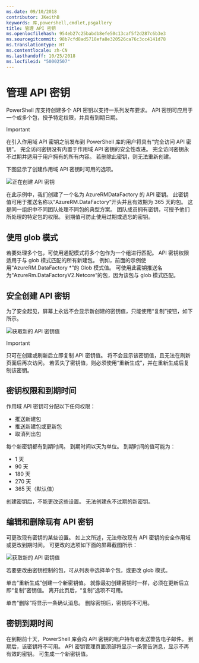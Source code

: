 ```yaml
---
ms.date: 09/10/2018
contributor: JKeithB
keywords: 库,powershell,cmdlet,psgallery
title: 管理 API 密钥
ms.openlocfilehash: 954eb27c25babdb8efe50c13caf5f2d287c6b3e3
ms.sourcegitcommit: 98b7cfd8ad5718efa8e320526ca76c3cc4141d78
ms.translationtype: HT
ms.contentlocale: zh-CN
ms.lasthandoff: 10/25/2018
ms.locfileid: "50002507"
---
```

# <a name="managing-api-keys"></a>管理 API 密钥

PowerShell 库支持创建多个 API 密钥以支持一系列发布要求。 API 密钥可应用于一个或多个包，授予特定权限，并具有到期日期。

> [!IMPORTANT]
> 在引入作用域 API 密钥之前发布到 PowerShell 库的用户将具有“完全访问 API 密钥”。 完全访问密钥没有内置于作用域 API 密钥的安全性改进。 完全访问密钥永不过期并适用于用户拥有的所有内容。 若删除此密钥，则无法重新创建。

下图显示了创建作用域 API 密钥时可用的选项。

![正在创建 API 密钥](../../Images/PSGallery_KeyScoped.png)

在此示例中，我们创建了一个名为 AzureRMDataFactory 的 API 密钥。 此密钥值可用于推送名称以“AzureRM.DataFactory”开头并且有效期为 365 天的包。 这是同一组织中不同团队处理不同包的典型方案。 团队成员拥有密钥，可授予他们所处理的特定包的权限。
到期值可防止使用过期或遗忘的密钥。

## <a name="using-glob-patterns"></a>使用 glob 模式

若要处理多个包，可使用通配模式将多个包作为一个组进行匹配。 API 密钥权限适用于与 glob 模式匹配的所有新建包。 例如，前面的示例使用“AzureRM.DataFactory *”的 Glob 模式值。 可使用此密钥推送名为“AzureRm.DataFactoryV2.Netcore”的包，因为该包与 glob 模式匹配。

## <a name="create-api-keys-securely"></a>安全创建 API 密钥

为了安全起见，屏幕上永远不会显示新创建的密钥值，只能使用“复制”按钮，如下所示。

![获取新的 API 密钥值](../../Images/PSGallery_CopyCreatedKey.png)

> [!IMPORTANT]
> 只可在创建或刷新后立即复制 API 密钥值。 将不会显示该密钥值，且无法在刷新页面后再次访问。 若丢失了密钥值，则必须使用“重新生成”，并在重新生成后复制该密钥。

## <a name="key-permissions-and-expiration"></a>密钥权限和到期时间

作用域 API 密钥可分配以下任何权限：

- 推送新建包
- 推送新建包或更新包
- 取消列出包

每个新密钥都有到期时间。 到期时间以天为单位。 到期时间的值可能为：

- 1 天
- 90 天
- 180 天
- 270 天
- 365 天（默认值）

创建密钥后，不能更改这些设置。 无法创建永不过期的新密钥。

## <a name="editing-and-deleting-existing-api-keys"></a>编辑和删除现有 API 密钥

可更改现有密钥的某些设置。 如上文所述，无法修改现有 API 密钥的安全作用域或更改到期时间。 可更改的选项如下面的屏幕截图所示：

![获取新的 API 密钥值](../../Images/PSGallery_EditAPIKey.png)

若要更改由密钥控制的包，可从列表中选择单个包，或更改 glob 模式。

单击“重新生成”创建一个新密钥值。 就像最初创建密钥时一样，必须在更新后立即“复制”密钥值。 离开此页后，“复制”选项不可用。

单击“删除”将显示一条确认消息。 删除密钥后，密钥将不可用。

## <a name="key-expiration"></a>密钥到期时间

在到期前十天，PowerShell 库会向 API 密钥的帐户持有者发送警告电子邮件。 到期后，该密钥将不可用。 API 密钥管理页面顶部将显示一条警告消息，显示不再有效的密钥。 可生成一个新密钥值。
